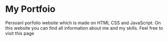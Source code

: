 # My Portfoio
Persoanl porfolio website which is made on HTML CSS and JavaScript. On this website you can find all information about me and my skills. Feel free to visit this page

